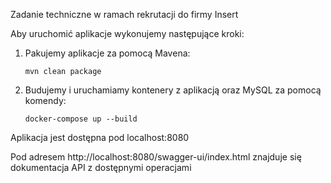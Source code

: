 Zadanie techniczne w ramach rekrutacji do firmy Insert

Aby uruchomić aplikacje wykonujemy następujące kroki:

1. Pakujemy aplikacje za pomocą Mavena:

    ```mvn clean package```
2. Budujemy i uruchamiamy kontenery z aplikacją oraz MySQL za pomocą komendy:

   ```docker-compose up --build```

Aplikacja jest dostępna pod localhost:8080

Pod adresem http://localhost:8080/swagger-ui/index.html znajduje się dokumentacja API z dostępnymi operacjami
